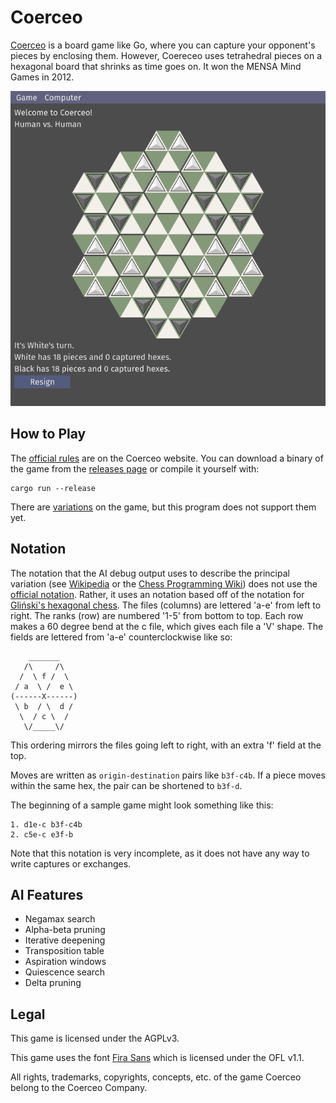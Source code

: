 # Coerceo

[Coerceo](http://coerceo.com/) is a board game like Go, where you can capture your opponent's pieces by enclosing them. However, Coereceo uses tetrahedral pieces on a hexagonal board that shrinks as time goes on. It won the MENSA Mind Games in 2012.

![Coerceo game screenshot](https://raw.githubusercontent.com/NPN/coerceo/master/screenshot.png)

## How to Play

The [official rules](http://coerceo.com/rules.html) are on the Coerceo website. You can download a binary of the game from the [releases page](https://github.com/NPN/coerceo/releases) or compile it yourself with:
```
cargo run --release
```

There are [variations](http://coerceo.com/rules2.html) on the game, but this program does not support them yet.

## Notation

The notation that the AI debug output uses to describe the principal variation (see [Wikipedia](https://en.wikipedia.org/wiki/Principal_variation) or the [Chess Programming Wiki](https://chessprogramming.wikispaces.com/Principal+variation)) does not use the [official notation](http://coerceo.com/Coerceo%20GameNotation.pdf). Rather, it uses an notation based off of the notation for [Gliński's hexagonal chess](https://en.wikipedia.org/wiki/Hexagonal_chess#Gli%C5%84ski's_hexagonal_chess). The files (columns) are lettered 'a-e' from left to right. The ranks (row) are numbered '1-5' from bottom to top. Each row makes a 60 degree bend at the c file, which gives each file a 'V' shape. The fields are lettered from 'a-e' counterclockwise like so:
 ```text
     _______
    /\     /\
   /  \ f /  \
  / a  \ /  e \
 (------X------)
  \ b  / \  d /
   \  / c \  /
    \/_____\/
 ```
 This ordering mirrors the files going left to right, with an extra 'f' field at the top.

 Moves are written as `origin-destination` pairs like `b3f-c4b`. If a piece moves within the same hex, the pair can be shortened to `b3f-d`.

 The beginning of a sample game might look something like this:
 ```text
 1. d1e-c b3f-c4b
 2. c5e-c e3f-b
 ```

 Note that this notation is very incomplete, as it does not have any way to write captures or exchanges.

## AI Features

  * Negamax search
  * Alpha-beta pruning
  * Iterative deepening
  * Transposition table
  * Aspiration windows
  * Quiescence search
  * Delta pruning

## Legal

This game is licensed under the AGPLv3.

This game uses the font [Fira Sans](https://github.com/mozilla/Fira) which is licensed under the OFL v1.1.

All rights, trademarks, copyrights, concepts, etc. of the game Coerceo belong to the Coerceo Company.
